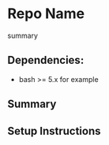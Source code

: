 # Repo Name
summary


## Dependencies:
* bash >= 5.x for example


## Summary


## Setup Instructions
